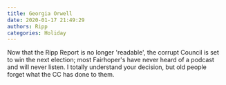 ```yaml
---
title: Georgia Orwell
date: 2020-01-17 21:49:29
authors: Ripp
categories: Holiday
---
```


 Now that the Ripp Report is no longer 'readable', the corrupt Council is set to win the next election; most Fairhoper's have never heard of a podcast and will never listen.  I totally understand your decision, but old people forget what the CC has done to them.